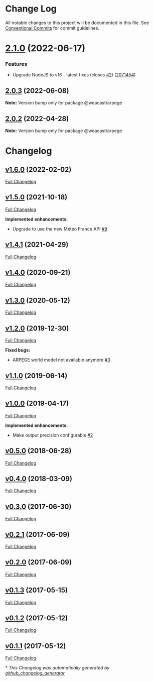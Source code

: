 # Change Log

All notable changes to this project will be documented in this file.
See [Conventional Commits](https://conventionalcommits.org) for commit guidelines.

# [2.1.0](https://github.com/weacast/weacast/compare/v2.0.3...v2.1.0) (2022-06-17)


### Features

* Upgrade NodeJS to v16 - latest fixes (closes [#2](https://github.com/weacast/weacast/issues/2)) ([2071454](https://github.com/weacast/weacast/commit/2071454415249f33ad16be37f5672606633250db))






## [2.0.3](https://github.com/weacast/weacast/compare/v2.0.2...v2.0.3) (2022-06-08)

**Note:** Version bump only for package @weacast/arpege





## [2.0.2](https://github.com/weacast/weacast-arpege/compare/v2.0.1...v2.0.2) (2022-04-28)

**Note:** Version bump only for package @weacast/arpege





# Changelog

## [v1.6.0](https://github.com/weacast/weacast-arpege/tree/v1.6.0) (2022-02-02)

[Full Changelog](https://github.com/weacast/weacast-arpege/compare/v1.5.0...v1.6.0)

## [v1.5.0](https://github.com/weacast/weacast-arpege/tree/v1.5.0) (2021-10-18)

[Full Changelog](https://github.com/weacast/weacast-arpege/compare/v1.4.1...v1.5.0)

**Implemented enhancements:**

- Upgrade to use the new Météo France API [\#9](https://github.com/weacast/weacast-arpege/issues/9)

## [v1.4.1](https://github.com/weacast/weacast-arpege/tree/v1.4.1) (2021-04-29)

[Full Changelog](https://github.com/weacast/weacast-arpege/compare/v1.4.0...v1.4.1)

## [v1.4.0](https://github.com/weacast/weacast-arpege/tree/v1.4.0) (2020-09-21)

[Full Changelog](https://github.com/weacast/weacast-arpege/compare/v1.3.0...v1.4.0)

## [v1.3.0](https://github.com/weacast/weacast-arpege/tree/v1.3.0) (2020-05-12)

[Full Changelog](https://github.com/weacast/weacast-arpege/compare/v1.2.0...v1.3.0)

## [v1.2.0](https://github.com/weacast/weacast-arpege/tree/v1.2.0) (2019-12-30)

[Full Changelog](https://github.com/weacast/weacast-arpege/compare/v1.1.0...v1.2.0)

**Fixed bugs:**

- ARPEGE world model not available anymore [\#3](https://github.com/weacast/weacast-arpege/issues/3)

## [v1.1.0](https://github.com/weacast/weacast-arpege/tree/v1.1.0) (2019-06-14)

[Full Changelog](https://github.com/weacast/weacast-arpege/compare/v1.0.0...v1.1.0)

## [v1.0.0](https://github.com/weacast/weacast-arpege/tree/v1.0.0) (2019-04-17)

[Full Changelog](https://github.com/weacast/weacast-arpege/compare/v0.5.0...v1.0.0)

**Implemented enhancements:**

- Make output precision configurable [\#2](https://github.com/weacast/weacast-arpege/issues/2)

## [v0.5.0](https://github.com/weacast/weacast-arpege/tree/v0.5.0) (2018-06-28)

[Full Changelog](https://github.com/weacast/weacast-arpege/compare/v0.4.0...v0.5.0)

## [v0.4.0](https://github.com/weacast/weacast-arpege/tree/v0.4.0) (2018-03-09)

[Full Changelog](https://github.com/weacast/weacast-arpege/compare/v0.3.0...v0.4.0)

## [v0.3.0](https://github.com/weacast/weacast-arpege/tree/v0.3.0) (2017-06-30)

[Full Changelog](https://github.com/weacast/weacast-arpege/compare/v0.2.1...v0.3.0)

## [v0.2.1](https://github.com/weacast/weacast-arpege/tree/v0.2.1) (2017-06-09)

[Full Changelog](https://github.com/weacast/weacast-arpege/compare/v0.2.0...v0.2.1)

## [v0.2.0](https://github.com/weacast/weacast-arpege/tree/v0.2.0) (2017-06-09)

[Full Changelog](https://github.com/weacast/weacast-arpege/compare/v0.1.3...v0.2.0)

## [v0.1.3](https://github.com/weacast/weacast-arpege/tree/v0.1.3) (2017-05-15)

[Full Changelog](https://github.com/weacast/weacast-arpege/compare/v0.1.2...v0.1.3)

## [v0.1.2](https://github.com/weacast/weacast-arpege/tree/v0.1.2) (2017-05-12)

[Full Changelog](https://github.com/weacast/weacast-arpege/compare/v0.1.1...v0.1.2)

## [v0.1.1](https://github.com/weacast/weacast-arpege/tree/v0.1.1) (2017-05-12)

[Full Changelog](https://github.com/weacast/weacast-arpege/compare/2021a74bc8b0a270eb65e2c7024df9d7c1148d40...v0.1.1)



\* *This Changelog was automatically generated by [github_changelog_generator](https://github.com/github-changelog-generator/github-changelog-generator)*
